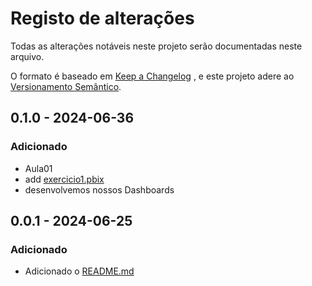 # Registo de alterações
Todas as alterações notáveis neste projeto serão documentadas neste arquivo.

O formato é baseado em [Keep a Changelog](https://keepachangelog.com/pt-BR/1.1.0/) , e este projeto adere ao [Versionamento Semântico](https://semver.org/lang/pt-BR/).

## 0.1.0 - 2024-06-36

### Adicionado

- Aula01
- add [exercicio1.pbix](/Aula01/exercicio1.pbix)
- desenvolvemos nossos Dashboards  

## 0.0.1 - 2024-06-25

### Adicionado
- Adicionado o [README.md](/README.md)